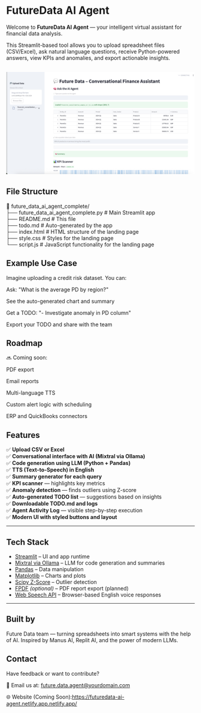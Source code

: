 # FutureData AI Agent

Welcome to **FutureData AI Agent** — your intelligent virtual assistant for financial data analysis.

This Streamlit-based tool allows you to upload spreadsheet files (CSV/Excel), ask natural language questions, receive Python-powered answers, view KPIs and anomalies, and export actionable insights. 

![AI Agent](image0.jpeg) 
---
## File Structure

📁 future_data_ai_agent_complete/  
├── future_data_ai_agent_complete.py     # Main Streamlit app  
├── README.md                            # This file  
├── todo.md                              # Auto-generated by the app  
├── index.html                           # HTML structure of the landing page  
├── style.css                            # Styles for the landing page  
└── script.js                            # JavaScript functionality for the landing page 


## Example Use Case

Imagine uploading a credit risk dataset. You can:

Ask: "What is the average PD by region?"

See the auto-generated chart and summary

Get a TODO: "- Investigate anomaly in PD column"

Export your TODO and share with the team


## Roadmap
🔜 Coming soon:

PDF export

Email reports

Multi-language TTS

Custom alert logic with scheduling

ERP and QuickBooks connectors


##  Features

✅ **Upload CSV or Excel**  
✅ **Conversational interface with AI (Mixtral via Ollama)**  
✅ **Code generation using LLM (Python + Pandas)**  
✅ **TTS (Text-to-Speech) in English**  
✅ **Summary generator for each query**  
✅ **KPI scanner** — highlights key metrics  
✅ **Anomaly detection** — finds outliers using Z-score  
✅ **Auto-generated TODO list** — suggestions based on insights  
✅ **Downloadable TODO.md and logs**  
✅ **Agent Activity Log** — visible step-by-step execution  
✅ **Modern UI with styled buttons and layout**

---

##  Tech Stack

- [Streamlit](https://streamlit.io) – UI and app runtime  
- [Mixtral via Ollama](https://ollama.com/library/mixtral) – LLM for code generation and summaries  
- [Pandas](https://pandas.pydata.org) – Data manipulation  
- [Matplotlib](https://matplotlib.org) – Charts and plots  
- [Scipy Z-Score](https://docs.scipy.org/doc/scipy/) – Outlier detection  
- [FPDF](https://pyfpdf.github.io/fpdf2/) *(optional)* – PDF report export (planned)  
- [Web Speech API](https://developer.mozilla.org/en-US/docs/Web/API/SpeechSynthesis) – Browser-based English voice responses

---


## Built by
Future Data team — turning spreadsheets into smart systems with the help of AI.
Inspired by Manus AI, Replit AI, and the power of modern LLMs.


## Contact
Have feedback or want to contribute?

📧 Email us at: future.data.agent@yourdomain.com  

🌐 Website (Coming Soon):https://futuredata-ai-agent.netlify.app.netlify.app/   
